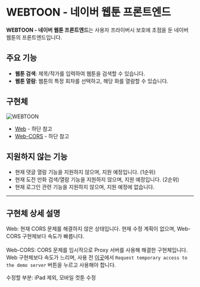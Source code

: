 # WEBTOON - 네이버 웹툰 프론트엔드

**WEBTOON - 네이버 웹툰 프론트엔드**는 사용자 프라이버시 보호에 초점을 둔 네이버 웹툰의 프론트엔드입니다.<br>

## 주요 기능

- **웹툰 검색**: 제목/작가를 입력하여 웹툰을 검색할 수 있습니다.
- **웹툰 열람**: 웹툰의 특정 회차를 선택하고, 해당 화를 열람할 수 있습니다.

## 구현체
![WEBTOON](https://github.com/user-attachments/assets/d6953f8a-7ced-4d2b-aa49-562f7596760b)
- [Web](https://breeze.cat/webtoon/) - 하단 참고
- [Web-CORS](https://breeze.cat/webtoon-cors) - 하단 참고


## 지원하지 않는 기능
- 현재 댓글 열람 기능을 지원하지 않으며, 지원 예정입니다. (1순위)
- 현재 도전 만화 검색/열람 기능을 지원하지 않으며, 지원 예정입니다. (2순위)
- 현재 로그인 관련 기능을 지원하지 않으며, 지원 예정에 없습니다.

***
## 구현체 상세 설명
Web: 현재 CORS 문제를 해결하지 않은 상태입니다. 현재 수정 계획이 없으며, Web-CORS 구현체보다 속도가 빠릅니다.<br><br>
Web-CORS: CORS 문제를 임시적으로 Proxy 서버를 사용해 해결한 구현체입니다. Web 구현체보다 속도가 느리며, 사용 전 [이곳](https://cors-anywhere.herokuapp.com/corsdemo)에서 ``Request temporary access to the demo server`` 버튼을 누르고 사용해야 합니다.

수정할 부분: iPad 제외, 모바일 컷툰 수정